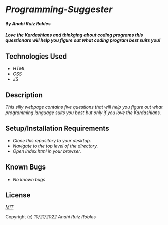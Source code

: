 # _Programming-Suggester_

#### By _**Anahi Ruiz Robles**_

#### _Love the Kardashians and thinkging about coding programs this questionare will help you figure out what coding program best suits you!_

## Technologies Used

* _HTML_
* _CSS_
* _JS_

## Description

_This silly webpage contains five questions that will help you figure out what programming language suits you best but only if you love the Kardashians._

## Setup/Installation Requirements

* _Clone this repository to your desktop._
* _Navigate to the top level of the directory._
* _Open index.html in your browser._

## Known Bugs

* _No known bugs_

## License

_[MIT](https://choosealicense.com/licenses/mit/)_

Copyright (c) _10/21/2022_ _Anahi Ruiz Robles_